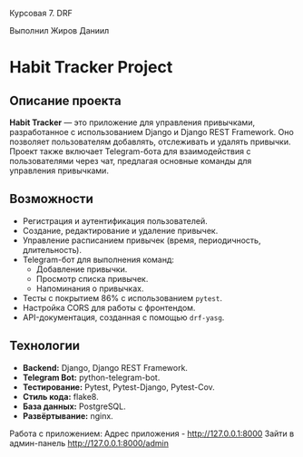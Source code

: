 Курсовая 7. DRF

Выполнил Жиров Даниил

# Habit Tracker Project

## Описание проекта

**Habit Tracker** — это приложение для управления привычками, 
разработанное с использованием Django и Django REST Framework. 
Оно позволяет пользователям добавлять, отслеживать и удалять привычки. 
Проект также включает Telegram-бота для взаимодействия с пользователями через чат, 
предлагая основные команды для управления привычками.

## Возможности
- Регистрация и аутентификация пользователей.
- Создание, редактирование и удаление привычек.
- Управление расписанием привычек (время, периодичность, длительность).
- Telegram-бот для выполнения команд:
  - Добавление привычки.
  - Просмотр списка привычек.
  - Напоминания о привычках.
- Тесты с покрытием 86% с использованием `pytest`.
- Настройка CORS для работы с фронтендом.
- API-документация, созданная с помощью `drf-yasg`.

## Технологии
- **Backend:** Django, Django REST Framework.
- **Telegram Bot:** python-telegram-bot.
- **Тестирование:** Pytest, Pytest-Django, Pytest-Cov.
- **Стиль кода:** flake8.
- **База данных:** PostgreSQL.
- **Развёртывание:** nginx.

Работа с приложением:
Адрес приложения - http://127.0.0.1:8000
Зайти в админ-панель http://127.0.0.1:8000/admin
